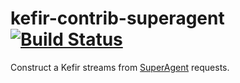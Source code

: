 # kefir-contrib-superagent [![Build Status](https://travis-ci.org/systeminsights/kefir-contrib-superagent.svg?branch=master)](https://travis-ci.org/systeminsights/kefir-contrib-superagent)

Construct a Kefir streams from [SuperAgent](http://visionmedia.github.io/superagent/) requests.

